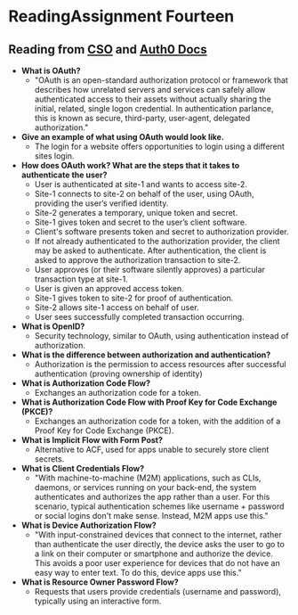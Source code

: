 # ReadingAssignment Fourteen

## Reading from [CSO](https://www.csoonline.com/article/3216404/what-is-oauth-how-the-open-authorization-framework-works.html) and [Auth0 Docs](https://auth0.com/docs/authorization/flows)

- **What is OAuth?**
  - "OAuth is an open-standard authorization protocol or framework that describes how unrelated servers and services can safely allow authenticated access to their assets without actually sharing the initial, related, single logon credential. In authentication parlance, this is known as secure, third-party, user-agent, delegated authorization."
- **Give an example of what using OAuth would look like.**
  - The login for a website offers opportunities to login using a different sites login.
- **How does OAuth work? What are the steps that it takes to authenticate the user?**
  - User is authenticated at site-1 and wants to access site-2.
  - Site-1 connects to site-2 on behalf of the user, using OAuth, providing the user’s verified identity.
  - Site-2 generates a temporary, unique token and secret.
  - Site-1 gives token and secret to the user’s client software.
  - Client's software presents token and secret to authorization provider.
  - If not already authenticated to the authorization provider, the client may be asked to authenticate. After authentication, the client is asked to approve the authorization transaction to site-2.
  - User approves (or their software silently approves) a particular transaction type at site-1.
  - User is given an approved access token.
  - Site-1 gives token to site-2 for proof of authentication.
  - Site-2 allows site-1 access on behalf of user.
  - User sees successfully completed transaction occurring.
- **What is OpenID?**
  - Security technology, similar to OAuth, using authentication instead of authorization.
- **What is the difference between authorization and authentication?**
  - Authorization is the permission to access resources after successful authentication (proving ownership of identity)
- **What is Authorization Code Flow?**
  - Exchanges an authorization code for a token.
- **What is Authorization Code Flow with Proof Key for Code Exchange (PKCE)?**
  - Exchanges an authorization code for a token, with the addition of a Proof Key for Code Exchange (PKCE).
- **What is Implicit Flow with Form Post?**
  - Alternative to ACF, used for apps unable to securely store client secrets.
- **What is Client Credentials Flow?**
  - "With machine-to-machine (M2M) applications, such as CLIs, daemons, or services running on your back-end, the system authenticates and authorizes the app rather than a user. For this scenario, typical authentication schemes like username + password or social logins don't make sense. Instead, M2M apps use this."
- **What is Device Authorization Flow?**
  - "With input-constrained devices that connect to the internet, rather than authenticate the user directly, the device asks the user to go to a link on their computer or smartphone and authorize the device. This avoids a poor user experience for devices that do not have an easy way to enter text. To do this, device apps use this."
- **What is Resource Owner Password Flow?**
  - Requests that users provide credentials (username and password), typically using an interactive form.
